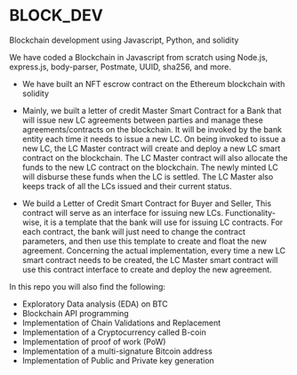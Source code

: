 # BLOCK_DEV
Blockchain development using Javascript, Python, and solidity

We have coded a Blockchain in Javascript from scratch using Node.js, express.js, body-parser, Postmate, UUID, sha256, and more.

- We have built an NFT escrow contract on the Ethereum blockchain with solidity

- Mainly, we built a letter of credit Master Smart Contract for a Bank that will issue new LC agreements between parties and manage these agreements/contracts on the blockchain. It will be invoked by the bank entity each time it needs to issue a new LC. On being invoked to issue a new LC, the LC Master contract will create and deploy a new LC smart contract on the blockchain. The LC Master contract will also allocate the funds to the new LC contract on the blockchain. The newly minted LC will disburse these funds when the LC is settled. The LC Master also keeps track of all the LCs issued and their current status.

- We build a Letter of Credit Smart Contract for Buyer and Seller, This contract will serve as an interface for issuing new LCs. Functionality-wise, it is a template that the bank will use for issuing LC contracts. For each contract, the bank will just need to change the contract parameters, and then use this template to create and float the new agreement. Concerning the actual implementation, every time a new LC smart contract needs to be created, the LC Master smart contract will use this contract interface to create and deploy the new agreement.


In this repo you will also find the following:

- Exploratory Data analysis (EDA) on BTC
- Blockchain API programming
- Implementation of Chain Validations and Replacement
- Implementation of a Cryptocurrency called B-coin
- Implementation of proof of work (PoW)
- Implementation of a multi-signature Bitcoin address
- Implementation of Public and Private key generation
  
